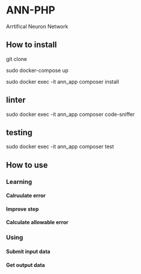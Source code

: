 # ANN-PHP
Arrtifical Neuron Network

## How to install
git clone 

sudo docker-compose up

sudo docker exec -it ann_app composer install

## linter
sudo docker exec -it ann_app composer code-sniffer

## testing

sudo docker exec -it ann_app composer test

## How to use

### Learning
#### Calruulate error
#### Improve step
#### Calculate allowable error
### Using
#### Submit input data
#### Get output data
